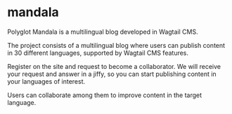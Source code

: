 # mandala
Polyglot Mandala is a multilingual blog developed in Wagtail CMS.

The project consists of a multilingual blog where users can publish content in 30 different languages, supported by Wagtail CMS features.

Register on the site and request to become a collaborator. We will receive your request and answer in a jiffy, so you can start publishing content in your languages of interest.

Users can collaborate among them to improve content in the target language.
